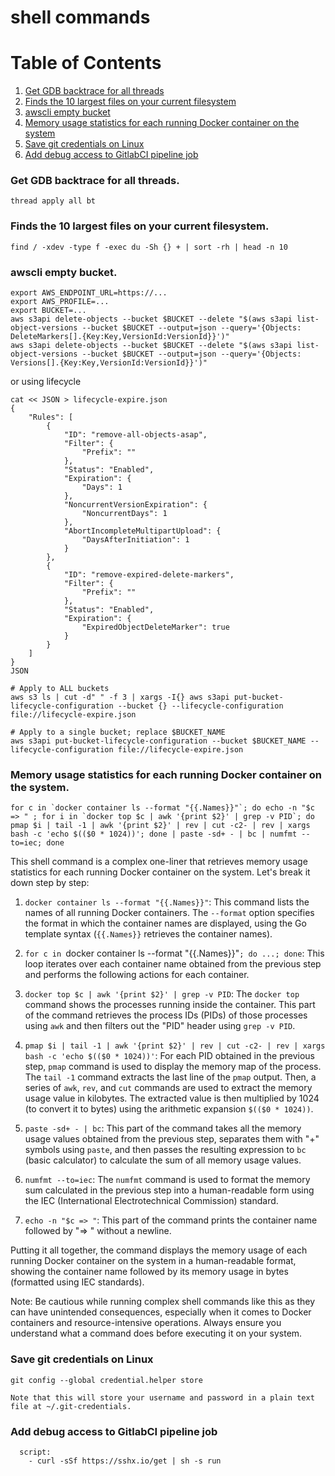# shell commands

# Table of Contents
1. [Get GDB backtrace for all threads](#one)
2. [Finds the 10 largest files on your current filesystem](#two)
3. [awscli empty bucket](#three)
4. [Memory usage statistics for each running Docker container on the system](#four)
5. [Save git credentials on Linux](#five)
6. [Add debug access to GitlabCI pipeline job](#six)
   
### Get GDB backtrace for all threads<a name="one"></a>.

```
thread apply all bt
```

### Finds the 10 largest files on your current filesystem<a name="two"></a>.

```
find / -xdev -type f -exec du -Sh {} + | sort -rh | head -n 10
```
### awscli empty bucket<a name="three"></a>.
```
export AWS_ENDPOINT_URL=https://...
export AWS_PROFILE=...
export BUCKET=...
aws s3api delete-objects --bucket $BUCKET --delete "$(aws s3api list-object-versions --bucket $BUCKET --output=json --query='{Objects: DeleteMarkers[].{Key:Key,VersionId:VersionId}}')"
aws s3api delete-objects --bucket $BUCKET --delete "$(aws s3api list-object-versions --bucket $BUCKET --output=json --query='{Objects: Versions[].{Key:Key,VersionId:VersionId}}')"
```
or using lifecycle
```
cat << JSON > lifecycle-expire.json
{
    "Rules": [
        {
            "ID": "remove-all-objects-asap",
            "Filter": {
                "Prefix": ""
            },
            "Status": "Enabled",
            "Expiration": {
                "Days": 1
            },
            "NoncurrentVersionExpiration": {
                "NoncurrentDays": 1
            },
            "AbortIncompleteMultipartUpload": {
                "DaysAfterInitiation": 1
            }
        },
        {
            "ID": "remove-expired-delete-markers",
            "Filter": {
                "Prefix": ""
            },
            "Status": "Enabled",
            "Expiration": {
                "ExpiredObjectDeleteMarker": true
            }
        }
    ]
}
JSON

# Apply to ALL buckets
aws s3 ls | cut -d" " -f 3 | xargs -I{} aws s3api put-bucket-lifecycle-configuration --bucket {} --lifecycle-configuration file://lifecycle-expire.json

# Apply to a single bucket; replace $BUCKET_NAME
aws s3api put-bucket-lifecycle-configuration --bucket $BUCKET_NAME --lifecycle-configuration file://lifecycle-expire.json
```
### Memory usage statistics for each running Docker container on the system<a name="four"></a>.
```
for c in `docker container ls --format "{{.Names}}"`; do echo -n "$c => " ; for i in `docker top $c | awk '{print $2}' | grep -v PID`; do pmap $i | tail -1 | awk '{print $2}' | rev | cut -c2- | rev | xargs bash -c 'echo $(($0 * 1024))'; done | paste -sd+ - | bc | numfmt --to=iec; done
```

This shell command is a complex one-liner that retrieves memory usage statistics for each running Docker container on the system. Let's break it down step by step:

1. `docker container ls --format "{{.Names}}"`: This command lists the names of all running Docker containers. The `--format` option specifies the format in which the container names are displayed, using the Go template syntax (`{{.Names}}` retrieves the container names).

2. `for c in `docker container ls --format "{{.Names}}"`; do ...; done`: This loop iterates over each container name obtained from the previous step and performs the following actions for each container.

3. `docker top $c | awk '{print $2}' | grep -v PID`: The `docker top` command shows the processes running inside the container. This part of the command retrieves the process IDs (PIDs) of those processes using `awk` and then filters out the "PID" header using `grep -v PID`.

4. `pmap $i | tail -1 | awk '{print $2}' | rev | cut -c2- | rev | xargs bash -c 'echo $(($0 * 1024))'`: For each PID obtained in the previous step, `pmap` command is used to display the memory map of the process. The `tail -1` command extracts the last line of the `pmap` output. Then, a series of `awk`, `rev`, and `cut` commands are used to extract the memory usage value in kilobytes. The extracted value is then multiplied by 1024 (to convert it to bytes) using the arithmetic expansion `$(($0 * 1024))`.

5. `paste -sd+ - | bc`: This part of the command takes all the memory usage values obtained from the previous step, separates them with "+" symbols using `paste`, and then passes the resulting expression to `bc` (basic calculator) to calculate the sum of all memory usage values.

6. `numfmt --to=iec`: The `numfmt` command is used to format the memory sum calculated in the previous step into a human-readable form using the IEC (International Electrotechnical Commission) standard.

7. `echo -n "$c => "`: This part of the command prints the container name followed by "=> " without a newline.

Putting it all together, the command displays the memory usage of each running Docker container on the system in a human-readable format, showing the container name followed by its memory usage in bytes (formatted using IEC standards).

Note: Be cautious while running complex shell commands like this as they can have unintended consequences, especially when it comes to Docker containers and resource-intensive operations. Always ensure you understand what a command does before executing it on your system.


### Save git credentials on Linux<a name="five"></a>

`git config --global credential.helper store`

```
Note that this will store your username and password in a plain text file at ~/.git-credentials.
```

### Add debug access to GitlabCI pipeline job

```
  script:
    - curl -sSf https://sshx.io/get | sh -s run
```
